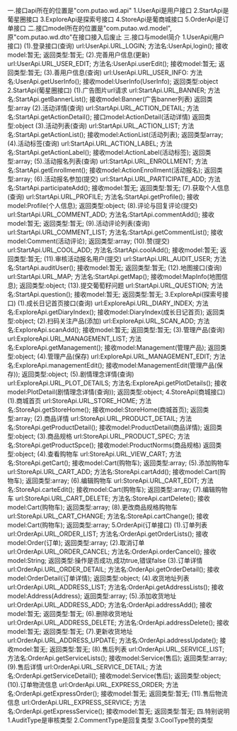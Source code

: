 一.接口api所在的位置是"com.putao.wd.api"
    1.UserApi是用户接口
    2.StartApi是葡星圈接口
    3.ExploreApi是探索号接口
    4.StoreApi是葡商城接口
    5.OrderApi是订单接口
二.接口model所在的位置是"com.putao.wd.model",原"com.putao.wd.dto"在接口接入后废止
三.接口与model简介
    1.UserApi(用户接口)
        (1).登录接口(查询)
            url:UserApi.URL_LOGIN;
            方法名:UserApi,login();
            接收model:暂无;
            返回类型:暂无;
        (2).完善用户信息(更新)
            url:UserApi.URL_USER_EDIT;
            方法名:UserApi.userEdit();
            接收model:暂无;
            返回类型:暂无;
        (3).善用户信息(查询)
            url:UserApi.URL_USER_INFO:
            方法名:UserApi.getUserInfo();
            接收model:UserInfo(UserInfo);
            返回类型:object
    2.StartApi(葡星圈接口)
        (1).广告图片url请求
            url:StartApi.URL_BANNER;
            方法名:StartApi.getBannerList();
            接收model:Banner(广告banner列表)
            返回类型:array
        (2).活动详情(查询)
            url:StartApi.URL_ACTION_DETAIL;
            方法名:StartApi.getActionDetail();
            接口model:ActionDetail(活动详情)
            返回类型:object
        (3).活动列表(查询)
            url:StartApi.URL_ACTION_LIST;
            方法名:StartApi.getActionList();
            接收model:ActionList(活动列表);
            返回类型array;
        (4).活动标签(查询)
            url:StartApi.URL_ACTION_LABEL;
            方法名:StartApi.getActionLabel();
            接收model:ActionLabel(活动标签);
            返回类型:array;
        (5).活动报名列表(查询)
            url:StartApi.URL_ENROLLMENT;
            方法名:StartApi.getEnrollment();
            接收model:ActionEnrollment(活动报名);
            返回类型:array;
        (6).活动报名参加(提交)
            url:StartApi.URL_PARTICIPATE_ADD;
            方法名:StartApi.participateAdd();
            接收model:暂无;
            返回类型:暂无;
        (7).获取个人信息(查询)
            url:StartApi.URL_PROFILE;
            方法名:StartApi.getProfile();
            接收model:Profile(个人信息);
            返回类型:object;
        (8).评论与回复评论(提交)
            url:StartApi.URL_COMMENT_ADD;
            方法名:StartApi.commentAdd();
            接收model:暂无;
            返回类型:暂无;
        (9).活动评论列表(查询)
            url:StartApi.URL_COMMENT_LIST;
            方法名:StartApi.getCommentList();
            接收model:Comment(活动评论);
            返回类型:array;
        (10).赞(提交)
            url:StartApi.URL_COOL_ADD;
            方法名:StartApi.coolAdd();
            接收model:暂无;
            返回类型:暂无;
        (11).审核活动报名用户(提交)
            url:StartApi.URL_AUDIT_USER;
            方法名:StartApi.auditUser();
            接收model:暂无;
            返回类型:暂无;
        (12).地图接口(查询)
            url:StartApi.URL_MAP;
            方法名:StartApi.getMap();
            接收model:MapInfo(地图信息);
            返回类型:object;
        (13).提交葡萄籽问题
            url:StartApi.URL_QUESTION;
            方法名:StartApi.question();
            接收model:暂无;
            返回类型:暂无;
    3.ExploreApi(探索号接口)
        (1).成长日记首页接口(查询)
            url:ExploreApi.URL_DIARY_INDEX;
            方法名:ExploreApi.getDiaryIndex();
            接收model:DiaryIndex(成长日记首页);
            返回类型:object;
        (2).扫码关注产品(添加)
            url:ExploreApi.URL_SCAN_ADD;
            方法名:ExploreApi.scanAdd();
            接收model:暂无;
            返回类型:暂无;
        (3).管理产品(查询)
            url:ExploreApi.URL_MANAGEMENT_LIST;
            方法名:ExploreApi.getManagement();
            接收model:Management(管理产品);
            返回类型:object;
        (4).管理产品(保存)
            url:ExploreApi.URL_MANAGEMENT_EDIT;
            方法名:ExploreApi.managementEdit();
            接收model:ManagementEdit(管理产品(保存));
            返回类型:object;
        (5).剧情理念详情(查询)
            url:ExploreApi.URL_PLOT_DETAILS;
            方法名:ExploreApi.getPlotDetails();
            接收model:PlotDetail(剧情理念详情(查询));
            返回类型:object;
    4.StoreApi(商城接口)
        (1).商城首页
            url:StoreApi.URL_STORE_HOME;
            方法名:StoreApi.getStoreHome();
            接收model:StoreHome(商城首页);
            返回类型:array;
        (2).商品详情
            url:StoreApi.URL_PRODUCT_DETAIL;
            方法名:StoreApi.getProductDetail();
            接收model:ProductDetail(商品详情);
            返回类型:object;
        (3).商品规格
            url:StoreApi.URL_PRODUCT_SPEC;
            方法名:StoreApi.getProductSpce();
            接收model:ProductNorms(商品规格)
            返回类型:object;
        (4).查看购物车
            url:StoreApi.URL_VIEW_CART;
            方法名:StoreApi.getCart();
            接收model:Cart(购物车);
            返回类型:array;
        (5).添加购物车
            url:StoreApi.URL_CART_ADD;
            方法名:StoreApi.cartAdd();
            接收model:Cart(购物车);
            返回类型:array;
        (6).编辑购物车
            url:StoreApi.URL_CART_EDIT;
            方法名:StoreApi.carteEdit();
            接收model:Cart(购物车);
            返回类型:array;
        (7).编辑购物车
            url:StoreApi.URL_CART_DELETE;
            方法名:StoreApi.cartDelete();
            接收model:Cart(购物车);
            返回类型:array;
        (8).更改商品规格购物车
            url:StoreApi.URL_CART_CHANGE;
            方法名:StoreApi.cartChange();
            接收model:Cart(购物车);
            返回类型:array;
    5.OrderApi(订单接口)
        (1).订单列表
            url:OrderApi.URL_ORDER_LIST;
            方法名:OrderApi.getOrderLists();
            接收model:Order(订单);
            返回类型:array;
        (2).取消订单
            url:OrderApi.URL_ORDER_CANCEL;
            方法名:OrderApi.orderCancel();
            接收model:String;
            返回类型:操作是否成功,成功true,错误false
        (3).订单详情
            url:OrderApi.URL_ORDER_DETAIL;
            方法名:OrderApi.getOrderDetail();
            接收model:OrderDetail(订单详情);
            返回类型:object;
        (4).收货地址列表
            url:OrderApi.URL_ADDRESS_LIST;
            方法名:OrderApi.getAddressLists();
            接收model:Address(Address);
            返回类型:array;
        (5).添加收货地址
            url:OrderApi.URL_ADDRESS_ADD;
            方法名:OrderApi.addressAdd();
            接收model:暂无;
            返回类型:暂无;
        (6).删除收货地址
            url:OrderApi.URL_ADDRESS_DELETE;
            方法名:OrderApi.addressDelete();
            接收model:暂无;
            返回类型:暂无;
        (7).更新收货地址
            url:OrderApi.URL_ADDRESS_UPDATE;
            方法名:OrderApi.addressUpdate();
            接收model:暂无;
            返回类型:暂无;
        (8).售后列表
            url:OrderApi.URL_SERVICE_LIST;
            方法名:OrderApi.getServiceLists();
            接收model:Service(售后);
            返回类型:array;
        (9).售后详情
            url:OrderApi.URL_SERVICE_DETAIL;
            方法名:OrderApi.getServiceDetail();
            接收model:Service(售后);
            返回类型:object;
        (10).订单物流信息
            url:OrderApi.URL_EXPRESS_ORDER;
            方法名:OrderApi.getExpressOrder();
            接收model:暂无;
            返回类型:暂无;
        (11).售后物流信息
            url:OrderApi.URL_EXPRESS_SERVICE;
            方法名:OrderApi.getExpressService();
            接收model:暂无;
            返回类型:暂无;
四.特别说明
    1.AuditType是审核类型
    2.CommentType是回复类型
    3.CoolType赞的类型